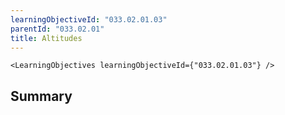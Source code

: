 ```yaml
---
learningObjectiveId: "033.02.01.03"
parentId: "033.02.01"
title: Altitudes
---
```


```tsx eval
<LearningObjectives learningObjectiveId={"033.02.01.03"} />
```

## Summary
